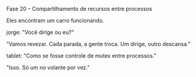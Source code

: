 Fase 20 – Compartilhamento de recursos entre processos

Eles encontram um carro funcionando.

jorge: "Você dirige ou eu?"

"Vamos revezar. Cada parada, a gente troca. Um dirige, outro descansa."

tablet: "Como se fosse controle de mutex entre processos."

"Isso. Só um no volante por vez."
